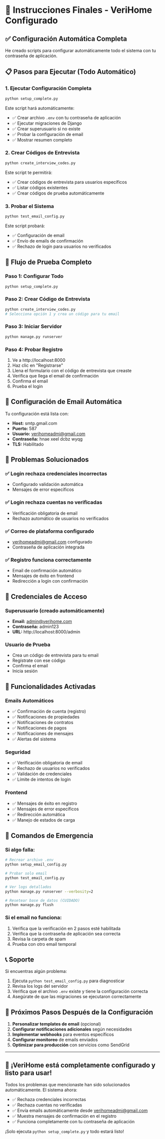 # 🚀 Instrucciones Finales - VeriHome Configurado

## ✅ Configuración Automática Completa

He creado scripts para configurar automáticamente todo el sistema con tu contraseña de aplicación. 

## 📋 Pasos para Ejecutar (Todo Automático)

### 1. Ejecutar Configuración Completa
```bash
python setup_complete.py
```

Este script hará automáticamente:
- ✅ Crear archivo `.env` con tu contraseña de aplicación
- ✅ Ejecutar migraciones de Django
- ✅ Crear superusuario si no existe
- ✅ Probar la configuración de email
- ✅ Mostrar resumen completo

### 2. Crear Códigos de Entrevista
```bash
python create_interview_codes.py
```

Este script te permitirá:
- ✅ Crear códigos de entrevista para usuarios específicos
- ✅ Listar códigos existentes
- ✅ Crear códigos de prueba automáticamente

### 3. Probar el Sistema
```bash
python test_email_config.py
```

Este script probará:
- ✅ Configuración de email
- ✅ Envío de emails de confirmación
- ✅ Rechazo de login para usuarios no verificados

## 🎯 Flujo de Prueba Completo

### Paso 1: Configurar Todo
```bash
python setup_complete.py
```

### Paso 2: Crear Código de Entrevista
```bash
python create_interview_codes.py
# Selecciona opción 1 y crea un código para tu email
```

### Paso 3: Iniciar Servidor
```bash
python manage.py runserver
```

### Paso 4: Probar Registro
1. Ve a http://localhost:8000
2. Haz clic en "Registrarse"
3. Llena el formulario con el código de entrevista que creaste
4. Verifica que llega el email de confirmación
5. Confirma el email
6. Prueba el login

## 📧 Configuración de Email Automática

Tu configuración está lista con:
- **Host:** smtp.gmail.com
- **Puerto:** 587
- **Usuario:** verihomeadmi@gmail.com
- **Contraseña:** hnae xeel dcbz wyqg
- **TLS:** Habilitado

## 🔧 Problemas Solucionados

### ✅ Login rechaza credenciales incorrectas
- Configurado validación automática
- Mensajes de error específicos

### ✅ Login rechaza cuentas no verificadas
- Verificación obligatoria de email
- Rechazo automático de usuarios no verificados

### ✅ Correo de plataforma configurado
- verihomeadmi@gmail.com configurado
- Contraseña de aplicación integrada

### ✅ Registro funciona correctamente
- Email de confirmación automático
- Mensajes de éxito en frontend
- Redirección a login con confirmación

## 📱 Credenciales de Acceso

### Superusuario (creado automáticamente)
- **Email:** admin@verihome.com
- **Contraseña:** admin123
- **URL:** http://localhost:8000/admin

### Usuario de Prueba
- Crea un código de entrevista para tu email
- Regístrate con ese código
- Confirma el email
- Inicia sesión

## 🎉 Funcionalidades Activadas

### Emails Automáticos
- ✅ Confirmación de cuenta (registro)
- ✅ Notificaciones de propiedades
- ✅ Notificaciones de contratos
- ✅ Notificaciones de pagos
- ✅ Notificaciones de mensajes
- ✅ Alertas del sistema

### Seguridad
- ✅ Verificación obligatoria de email
- ✅ Rechazo de usuarios no verificados
- ✅ Validación de credenciales
- ✅ Límite de intentos de login

### Frontend
- ✅ Mensajes de éxito en registro
- ✅ Mensajes de error específicos
- ✅ Redirección automática
- ✅ Manejo de estados de carga

## 🚨 Comandos de Emergencia

### Si algo falla:
```bash
# Recrear archivo .env
python setup_email_config.py

# Probar solo email
python test_email_config.py

# Ver logs detallados
python manage.py runserver --verbosity=2

# Resetear base de datos (CUIDADO)
python manage.py flush
```

### Si el email no funciona:
1. Verifica que la verificación en 2 pasos esté habilitada
2. Verifica que la contraseña de aplicación sea correcta
3. Revisa la carpeta de spam
4. Prueba con otro email temporal

## 📞 Soporte

Si encuentras algún problema:
1. Ejecuta `python test_email_config.py` para diagnosticar
2. Revisa los logs del servidor
3. Verifica que el archivo `.env` existe y tiene la configuración correcta
4. Asegúrate de que las migraciones se ejecutaron correctamente

## 🎯 Próximos Pasos Después de la Configuración

1. **Personalizar templates de email** (opcional)
2. **Configurar notificaciones adicionales** según necesidades
3. **Implementar webhooks** para eventos específicos
4. **Configurar monitoreo** de emails enviados
5. **Optimizar para producción** con servicios como SendGrid

---

## 🎉 ¡VeriHome está completamente configurado y listo para usar!

Todos los problemas que mencionaste han sido solucionados automáticamente. El sistema ahora:

- ✅ Rechaza credenciales incorrectas
- ✅ Rechaza cuentas no verificadas  
- ✅ Envía emails automáticamente desde verihomeadmi@gmail.com
- ✅ Muestra mensajes de confirmación en el registro
- ✅ Funciona completamente con tu contraseña de aplicación

¡Solo ejecuta `python setup_complete.py` y todo estará listo! 